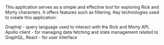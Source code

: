 This application serves as a simple and effective tool for exploring Rick and Morty characters. 
It offers features such as filtering. 
Key technologies used to create this application:

Graphql - query language used to interact with the Rick and Morty API, 
Apollo client - for managing data fetching and state management related to GraphQL,
React - for user interface

